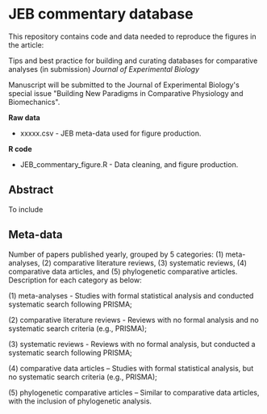 # JEB commentary database

This repository contains code and data needed to reproduce the figures in the article:

Tips and best practice for building and curating databases for comparative analyses (in submission) *Journal of Experimental Biology*

Manuscript will be submitted to the Journal of Experimental Biology's special issue "Building New Paradigms in Comparative Physiology and Biomechanics".

**Raw data**
- xxxxx.csv - JEB meta-data used for figure production.

**R code**
- JEB_commentary_figure.R - Data cleaning, and figure production.

## Abstract
To include

## Meta-data
Number of papers published yearly, grouped by 5 categories: (1) meta-analyses, (2) comparative literature reviews, (3) systematic reviews, (4) comparative data articles, and (5) phylogenetic comparative articles. Description for each category as below:

(1) meta-analyses - Studies with formal statistical analysis and conducted systematic search following PRISMA;

(2) comparative literature reviews - Reviews with no formal analysis and no systematic search criteria (e.g., PRISMA);

(3) systematic reviews - Reviews with no formal analysis, but conducted a systematic search following PRISMA;

(4) comparative data articles – Studies with formal statistical analysis, but no systematic search criteria (e.g., PRISMA);

(5) phylogenetic comparative articles – Similar to comparative data articles, with the inclusion of phylogenetic analysis.


